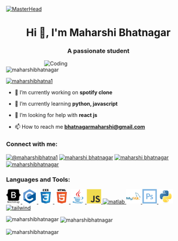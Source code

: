 [![MasterHead](https://img.freepik.com/premium-vector/colorful-banner-with-hands-working-various-electronic-devices-computer-smartphone-tablet-pc-cross-platform-software-program-application-testing-illustration-line-art-style_198278-3230.jpg?w=2000)](https://rishavchanda.io)
<h1 align="center">Hi 👋, I'm Maharshi Bhatnagar</h1>
<h3 align="center">A passionate student</h3>
<img align="right" alt="Coding" width="400" src="https://camo.githubusercontent.com/5ddf73ad3a205111cf8c686f687fc216c2946a75005718c8da5b837ad9de78c9/68747470733a2f2f7468756d62732e6766796361742e636f6d2f4576696c4e657874446576696c666973682d736d616c6c2e676966">

<p align="left"> <img src="https://komarev.com/ghpvc/?username=maharshibhatnagar&label=Profile%20views&color=0e75b6&style=flat" alt="maharshibhatnagar" /> </p>

<p align="left"> <a href="https://twitter.com/maharshibhatna1" target="blank"><img src="https://img.shields.io/twitter/follow/maharshibhatna1?logo=twitter&style=for-the-badge" alt="maharshibhatna1" /></a> </p>

- 🔭 I’m currently working on **spotify clone**

- 🌱 I’m currently learning **python, javascript**

- 🤝 I’m looking for help with **react js**

- 📫 How to reach me **bhatnagarmaharshi@gmail.com**

<h3 align="left">Connect with me:</h3>
<p align="left">
<a href="https://twitter.com/@maharshibhatna1" target="blank"><img align="center" src="https://raw.githubusercontent.com/rahuldkjain/github-profile-readme-generator/master/src/images/icons/Social/twitter.svg" alt="@maharshibhatna1" height="30" width="40" /></a>
<a href="https://linkedin.com/in/maharshi bhatnagar" target="blank"><img align="center" src="https://raw.githubusercontent.com/rahuldkjain/github-profile-readme-generator/master/src/images/icons/Social/linked-in-alt.svg" alt="maharshi bhatnagar" height="30" width="40" /></a>
<a href="https://fb.com/maharshi bhatnagar" target="blank"><img align="center" src="https://raw.githubusercontent.com/rahuldkjain/github-profile-readme-generator/master/src/images/icons/Social/facebook.svg" alt="maharshi bhatnagar" height="30" width="40" /></a>
<a href="https://instagram.com/maharshibhatnagar" target="blank"><img align="center" src="https://raw.githubusercontent.com/rahuldkjain/github-profile-readme-generator/master/src/images/icons/Social/instagram.svg" alt="maharshibhatnagar" height="30" width="40" /></a>
</p>

<h3 align="left">Languages and Tools:</h3>
<p align="left"> <a href="https://getbootstrap.com" target="_blank" rel="noreferrer"> <img src="https://raw.githubusercontent.com/devicons/devicon/master/icons/bootstrap/bootstrap-plain-wordmark.svg" alt="bootstrap" width="40" height="40"/> </a> <a href="https://www.cprogramming.com/" target="_blank" rel="noreferrer"> <img src="https://raw.githubusercontent.com/devicons/devicon/master/icons/c/c-original.svg" alt="c" width="40" height="40"/> </a> <a href="https://www.w3schools.com/css/" target="_blank" rel="noreferrer"> <img src="https://raw.githubusercontent.com/devicons/devicon/master/icons/css3/css3-original-wordmark.svg" alt="css3" width="40" height="40"/> </a> <a href="https://www.w3.org/html/" target="_blank" rel="noreferrer"> <img src="https://raw.githubusercontent.com/devicons/devicon/master/icons/html5/html5-original-wordmark.svg" alt="html5" width="40" height="40"/> </a> <a href="https://www.java.com" target="_blank" rel="noreferrer"> <img src="https://raw.githubusercontent.com/devicons/devicon/master/icons/java/java-original.svg" alt="java" width="40" height="40"/> </a> <a href="https://developer.mozilla.org/en-US/docs/Web/JavaScript" target="_blank" rel="noreferrer"> <img src="https://raw.githubusercontent.com/devicons/devicon/master/icons/javascript/javascript-original.svg" alt="javascript" width="40" height="40"/> </a> <a href="https://www.mathworks.com/" target="_blank" rel="noreferrer"> <img src="https://upload.wikimedia.org/wikipedia/commons/2/21/Matlab_Logo.png" alt="matlab" width="40" height="40"/> </a> <a href="https://www.mysql.com/" target="_blank" rel="noreferrer"> <img src="https://raw.githubusercontent.com/devicons/devicon/master/icons/mysql/mysql-original-wordmark.svg" alt="mysql" width="40" height="40"/> </a> <a href="https://www.photoshop.com/en" target="_blank" rel="noreferrer"> <img src="https://raw.githubusercontent.com/devicons/devicon/master/icons/photoshop/photoshop-line.svg" alt="photoshop" width="40" height="40"/> </a> <a href="https://www.python.org" target="_blank" rel="noreferrer"> <img src="https://raw.githubusercontent.com/devicons/devicon/master/icons/python/python-original.svg" alt="python" width="40" height="40"/> </a> <a href="https://tailwindcss.com/" target="_blank" rel="noreferrer"> <img src="https://www.vectorlogo.zone/logos/tailwindcss/tailwindcss-icon.svg" alt="tailwind" width="40" height="40"/> </a> </p>

<p><img align="left" src="https://github-readme-stats.vercel.app/api/top-langs?username=maharshibhatnagar&show_icons=true&locale=en&layout=compact" alt="maharshibhatnagar" /></p>

<p>&nbsp;<img align="center" src="https://github-readme-stats.vercel.app/api?username=maharshibhatnagar&show_icons=true&locale=en" alt="maharshibhatnagar" /></p>

<p><img align="center" src="https://github-readme-streak-stats.herokuapp.com/?user=maharshibhatnagar&" alt="maharshibhatnagar" /></p>

